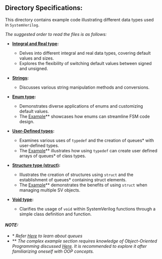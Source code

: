 ## Directory Specifications:

This directory contains example code illustrating different data types used in `SystemVerilog`.

*The suggested order to read the files is as follows:*

- **[Integral and Real type](integral_and_real.sv):**
  - Delves into different integral and real data types, covering default values and sizes.
  - Explores the flexibility of switching default values between signed and unsigned.

- **[Strings](strings.sv):**
  - Discusses various string manipulation methods and conversions.

- **[Enum type](enum_type.sv):**
  - Demonstrates diverse applications of enums and customizing default values.
  - The [Example](complex%20examples/FSM_using_typedef_enum.sv)\** showcases how enums can streamline FSM code design. 
 
- **[User-Defined types](user_defined.sv):**
  - Examines various uses of `typedef` and the creation of queues* with user-defined types.
  - The [Example](complex%20examples/typedef_class.sv)\** illustrates how using `typedef` can create user defined arrays of queues* of class types.

- **[Structure type (struct)](structure_type.sv):**
  - Illustrates the creation of structures using `struct` and the establishment of queues* containing struct elements.
  - The [Example](complex%20examples/sort_using_struct.sv)\** demonstrates the benefits of using `struct` when managing multiple SV objects.

- **[Void type](void_type.sv):**
  - Clarifies the usage of `void` within SystemVerilog functions through a simple class definition and function.

 #### *NOTE:*
- \* *Refer [Here](../Arrays/queues.sv) to learn about queues* 
- \** *The complex example section requires knowledge of Object-Oriented Programming discussed [Here](../Classes%20and%20Methods%20I). It is recommended to explore it after familiarizing oneself with OOP concepts.*

 

